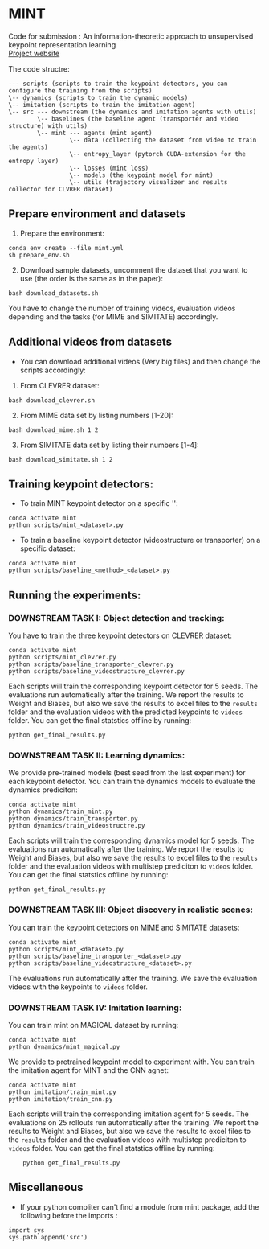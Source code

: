 # MINT
Code for submission : An information-theoretic approach to unsupervised keypoint representation learning <br>
[Project website](https://sites.google.com/view/mint-kp/home)

The code structre:
```
--- scripts (scripts to train the keypoint detectors, you can configure the training from the scripts)
\-- dynamics (scripts to train the dynamic models)
\-- imitation (scripts to train the imitation agent)
\-- src --- downstream (the dynamics and imitation agents with utils)
        \-- baselines (the baseline agent (transporter and video structure) with utils)
        \-- mint --- agents (mint agent)
                 \-- data (collecting the dataset from video to train the agents)
                 \-- entropy_layer (pytorch CUDA-extension for the entropy layer)
                 \-- losses (mint loss)
                 \-- models (the keypoint model for mint)
                 \-- utils (trajectory visualizer and results collector for CLVRER dataset)
```

## Prepare environment and datasets

1. Prepare the environment:
```
conda env create --file mint.yml
sh prepare_env.sh
```

2. Download sample datasets, uncomment the dataset that you want to use (the order is the same as in the paper):
```
bash download_datasets.sh
```
You have to change the number of training videos, evaluation videos depending and the tasks (for MIME and SIMITATE) accordingly. 

## Additional videos from datasets
- You can download additional videos (Very big files) and then change the scripts accordingly:
1. From CLEVRER dataset:
```
bash download_clevrer.sh
```
2. From MIME data set by listing numbers [1-20]:
```
bash download_mime.sh 1 2 
```

3. From SIMITATE data set by listing their numbers [1-4]:
```
bash download_simitate.sh 1 2 
```

## Training keypoint detectors:
 - To train MINT keypoint detector on a specific '<dataset>':
 ```
conda activate mint
python scripts/mint_<dataset>.py
 ```
 - To train a baseline keypoint detector <method> (videostructure or transporter) on a specific dataset:
 ```
conda activate mint
python scripts/baseline_<method>_<dataset>.py
 ```
## Running the experiments:
### DOWNSTREAM TASK I: Object detection and tracking:
You have to train the three keypoint detectors on CLEVRER dataset:
```
conda activate mint
python scripts/mint_clevrer.py
python scripts/baseline_transporter_clevrer.py
python scripts/baseline_videostructure_clevrer.py
```
Each scripts will train the corresponding keypoint detector for 5 seeds.
The evaluations run automatically after the training.
We report the results to Weight and Biases, but also we save the results to excel files to the `results` folder
and the evaluation videos with the predicted keypoints to `videos` folder.
You can get the final statstics offline by running:
```
python get_final_results.py
```

### DOWNSTREAM TASK II: Learning dynamics:
We provide pre-trained models (best seed from the last experiment) for each keypoint detector.
You can train the dynamics models to evaluate the dynamics prediciton:
```
conda activate mint
python dynamics/train_mint.py
python dynamics/train_transporter.py
python dynamics/train_videostructre.py
```
Each scripts will train the corresponding dynamics model for 5 seeds.
The evaluations run automatically after the training.
We report the results to Weight and Biases, but also we save the results to excel files to the `results` folder
and the evaluation videos with multistep prediciton to `videos` folder.
You can get the final statstics offline by running:
```
python get_final_results.py
```

### DOWNSTREAM TASK III: Object discovery in realistic scenes:
You can train the keypoint detectors on MIME and SIMITATE datasets:
```
conda activate mint
python scripts/mint_<dataset>.py
python scripts/baseline_transporter_<dataset>.py
python scripts/baseline_videostructure_<dataset>.py
```
The evaluations run automatically after the training.
We save the evaluation videos with the keypoints to `videos` folder.

### DOWNSTREAM TASK IV: Imitation learning:
You can train mint on MAGICAL dataset by running:
```
conda activate mint
python dynamics/mint_magical.py
```
We provide to pretrained keypoint model to experiment with.
You can train the imitation agent for MINT and the CNN agnet:
```
conda activate mint
python imitation/train_mint.py
python imitation/train_cnn.py
```
Each scripts will train the corresponding imitation agent for 5 seeds.
The evaluations on 25 rollouts run automatically after the training.
We report the results to Weight and Biases, but also we save the results to excel files to the `results` folder
and the evaluation videos with multistep prediciton to `videos` folder.
You can get the final statstics offline by running:
```
    python get_final_results.py
```

## Miscellaneous
- If your python compliter can't find a module from mint package, add the following before the imports :
```
import sys
sys.path.append('src')
```




